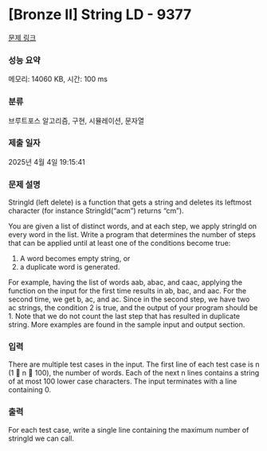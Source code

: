 # [Bronze II] String LD - 9377 

[문제 링크](https://www.acmicpc.net/problem/9377) 

### 성능 요약

메모리: 14060 KB, 시간: 100 ms

### 분류

브루트포스 알고리즘, 구현, 시뮬레이션, 문자열

### 제출 일자

2025년 4월 4일 19:15:41

### 문제 설명

<p>Stringld (left delete) is a function that gets a string and deletes its leftmost character (for instance Stringld(“acm”) returns “cm”).</p>

<p>You are given a list of distinct words, and at each step, we apply stringld on every word in the list. Write a program that determines the number of steps that can be applied until at least one of the conditions become true:</p>

<ol>
	<li>A word becomes empty string, or</li>
	<li>a duplicate word is generated.</li>
</ol>

<p>For example, having the list of words aab, abac, and caac, applying the function on the input for the first time results in ab, bac, and aac. For the second time, we get b, ac, and ac. Since in the second step, we have two ac strings, the condition 2 is true, and the output of your program should be 1. Note that we do not count the last step that has resulted in duplicate string. More examples are found in the sample input and output section. </p>

### 입력 

 <p>There are multiple test cases in the input. The first line of each test case is n (1  n  100), the number of words. Each of the next n lines contains a string of at most 100 lower case characters. The input terminates with a line containing 0.</p>

### 출력 

 <p>For each test case, write a single line containing the maximum number of stringld we can call.</p>

